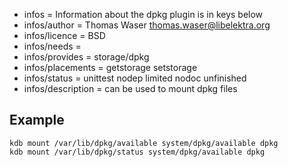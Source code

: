 - infos = Information about the dpkg plugin is in keys below
- infos/author = Thomas Waser <thomas.waser@libelektra.org>
- infos/licence = BSD
- infos/needs =
- infos/provides = storage/dpkg
- infos/placements = getstorage setstorage
- infos/status = unittest nodep limited nodoc unfinished
- infos/description = can be used to mount dpkg files

## Example

    kdb mount /var/lib/dpkg/available system/dpkg/available dpkg
    kdb mount /var/lib/dpkg/status system/dpkg/available dpkg

